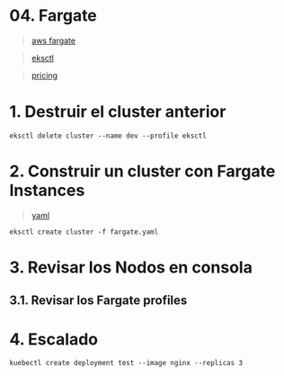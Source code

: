 # 04. Fargate <!-- omit in toc -->
> [aws fargate](https://docs.aws.amazon.com/eks/latest/userguide/fargate-getting-started.html)

> [eksctl](https://eksctl.io/usage/fargate-support/)

> [pricing](https://aws.amazon.com/fargate/pricing/)

# 1. Destruir el cluster anterior
```
eksctl delete cluster --name dev --profile eksctl
```
# 2. Construir un cluster con Fargate Instances
> [yaml](./assets/cluster/fargate.yaml)

```
eksctl create cluster -f fargate.yaml
```

# 3. Revisar los Nodos en consola
## 3.1. Revisar los Fargate profiles
# 4. Escalado
```
kuebectl create deployment test --image nginx --replicas 3
```
